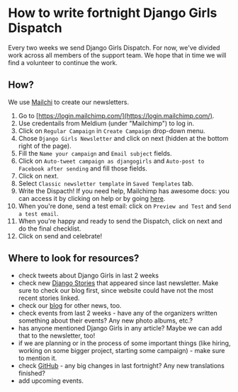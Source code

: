 # How to write fortnight Django Girls Dispatch

Every two weeks we send Django Girls Dispatch. For now, we've divided work across all members of the support team. We hope that in time we will find a volunteer to continue the work.

## How?

We use [Mailchi](https://login.mailchimp.com/) to create our newsletters.

1. Go to [https://login.mailchimp.com/](https://login.mailchimp.com/).
2. Use credentails from Meldium (under "Mailchimp") to log in.
3. Click on `Regular Campaign` in `Create Campaign` drop-down menu.
4. Chose `Django Girls Newsletter` and click on next (hidden at the bottom right of the page).
5. Fill the `Name your campaign` and `Email subject` fields.
6. Click on `Auto-tweet campaign as djangogirls` and `Auto-post to Facebook after sending` and fill those fields.
7. Click on next.
8. Select `Classic newsletter template` in `Saved Templates` tab.
9. Write the Dispacth! If you need help, Mailchimp has awesome docs: you can access it by clicking on help or by going [here](http://kb.mailchimp.com/).
10. When you're done, send a test email: click on `Preview and Test` and `Send a test email`.
11. When you're happy and ready to send the Dispatch, click on next and do the final checklist.
12. Click on send and celebrate! 

## Where to look for resources?

* check tweets about Django Girls in last 2 weeks
* check new [Django Stories](https://djangogirls.org/story/) that appeared since last newsletter. Make sure to check our blog first, since website could have not the most recent stories linked.
* check our [blog](http://blog.djangogirls.org/) for other news, too.
* check events from last 2 weeks - have any of the organizers written something about their events? Any new photo albums, etc.?
* has anyone mentioned Django Girls in any article? Maybe we can add that to the newsletter, too!
* if we are planning or in the process of some important things (like hiring, working on some bigger project, starting some campaign) - make sure to mention it. 
* check [GitHub](https://github.com/DjangoGirls/tutorial) - any big changes in last fortnight? Any new translations finished?
* add upcoming events.
